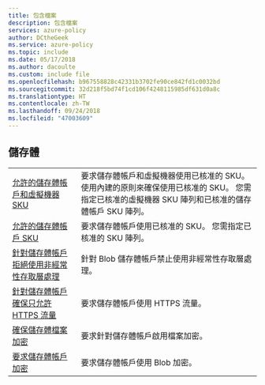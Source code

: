 ```yaml
---
title: 包含檔案
description: 包含檔案
services: azure-policy
author: DCtheGeek
ms.service: azure-policy
ms.topic: include
ms.date: 05/17/2018
ms.author: dacoulte
ms.custom: include file
ms.openlocfilehash: b967558828c42331b3702fe90ce842fd1c0032bd
ms.sourcegitcommit: 32d218f5bd74f1cd106f4248115985df631d0a8c
ms.translationtype: HT
ms.contentlocale: zh-TW
ms.lasthandoff: 09/24/2018
ms.locfileid: "47003609"
---
```

## <a name="storage"></a>儲存體

|  |  |
|---------|---------|
| [允許的儲存體帳戶和虛擬機器 SKU](../articles/governance/policy/samples/allowed-skus-storage.md) | 要求儲存體帳戶和虛擬機器使用已核准的 SKU。 使用內建的原則來確保使用已核准的 SKU。 您需指定已核准的虛擬機器 SKU 陣列和已核准的儲存體帳戶 SKU 陣列。 |
| [允許的儲存體帳戶 SKU](../articles/governance/policy/samples/allowed-stor-acct-skus.md) | 要求儲存體帳戶使用已核准的 SKU。 您需指定已核准的 SKU 陣列。 |
| [針對儲存體帳戶拒絕使用非經常性存取層處理](../articles/governance/policy/samples/deny-cool-access-tiering.md) | 針對 Blob 儲存體帳戶禁止使用非經常性存取層處理。  |
| [針對儲存體帳戶確保只允許 HTTPS 流量](../articles/governance/policy/samples/ensure-https-stor-acct.md) | 要求儲存體帳戶使用 HTTPS 流量。  |
| [確保儲存體檔案加密](../articles/governance/policy/samples/ensure-store-file-enc.md) | 要求針對儲存體帳戶啟用檔案加密。  |
| [要求儲存體帳戶加密](../articles/governance/policy/samples/req-store-acct-enc.md) | 要求儲存體帳戶使用 Blob 加密。  |